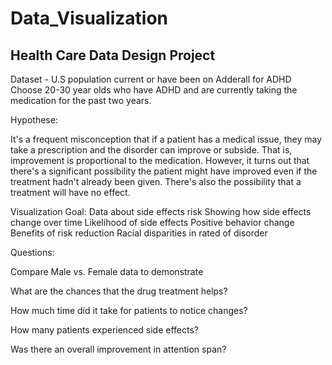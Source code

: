 # Data_Visualization
 
## Health Care Data Design Project

Dataset - U.S population current or have been on Adderall for ADHD 
Choose 20-30 year olds who have ADHD and are currently taking the medication for the past two years.

Hypothese: 

It's a frequent misconception that if a patient has a medical issue, they may take a prescription and the disorder can improve or subside. That is, improvement is proportional to the medication. However, it turns out that there's a significant possibility the patient might have improved even if the treatment hadn't already been given. There's also the possibility that a treatment will have no effect.

Visualization Goal:
 Data about side effects risk
 Showing how side effects change over time
 Likelihood of side effects
 Positive behavior change
 Benefits of risk reduction
 Racial disparities in rated of disorder


Questions:  

Compare Male vs. Female data to demonstrate

What are the chances that the drug treatment helps?

How much time did it take for patients to notice changes?
 
How many patients experienced side effects?

Was there an overall improvement in attention span?


